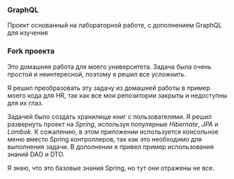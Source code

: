 ### GraphQL

Проект основанный на лабораторной работе, с дополнением GraphQL для изучения

### Fork проекта

Это домашняя работа для моего университета. Задача была очень простой и неинтересной, поэтому я решил все усложнить.

Я решил преобразовать эту задачу из домашней работы в пример моего кода для HR, так как все мои репозитории закрыты и недоступны для их глаз.

Задачей было создать хранилище книг с пользователями. Я решил развернуть проект на _Spring_, используя популярные _Hibernate_, _JPA_ и _Lombok_. К сожалению, в этом приложении используется консольное меню вместо Spring контроллеров, так как это необходимо для выполнения задачи. В дополнении я привел пример использования знаний DAO и DTO.

Я знаю, что это базовые знания Spring, но тут они отражены не все.
